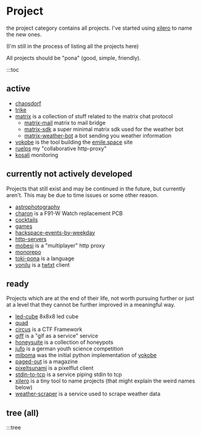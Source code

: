 # Project

the project category contains all projects. I've started using <a href="xilero">xilero</a> to name the new ones.

(I'm still in the process of listing all the projects here)

All projects should be "pona" (good, simple, friendly).

:::toc

## active

- <a href="chaosdorf">chaosdorf</a>
- <a href="trike">trike</a>
- <a href="matrix">matrix</a> is a collection of stuff related to the matrix chat protocol
    - <a href="matrix-mail">matrix-mail</a> matrix to mail bridge
    - <a href="matrix-sdk">matrix-sdk</a> a super minimal matrix sdk used for the weather bot
    - <a href="matrix-weather-bot">matrix-weather-bot</a> a bot sending you weather information
- <a href="vokobe">vokobe</a> is the tool building the <a href="/">emile.space</a> site
- <a href="ruelps">ruelps</a> my "collaborative http-proxy"
- <a href="kosali">kosali</a> monitoring

## currently not actively developed

Projects that still exist and may be continued in the future, but currently
aren't. This may be due to time issues or some other reason.

- <a href="astrophotography">astrophotography</a>
- <a href="charon">charon</a> is a F91-W Watch replacement PCB
- <a href="cocktails">cocktails</a>
- <a href="games">games</a>
- <a href="hackspace-events-by-weekday">hackspace-events-by-weekday</a>
- <a href="http-servers">http-servers</a>
- <a href="mobesi">mobesi</a> is a "multiplayer" http proxy
- <a href="monorepo">monorepo</a>
- <a href="toki-pona">toki-pona</a> is a language
- <a href="yonilu">yonilu</a> is a <a href="https://github.com/buckket/twtxt">twtxt</a> client

## ready

Projects which are at the end of their life, not worth pursuing further or just
at a level that they cannot be further improved in a meaningful way.

- <a href="led-cube">led-cube</a> 8x8x8 led cube
- <a href="quad">quad</a>
- <a href="circus">circus</a> is a CTF Framework
- <a href="giff">giff</a> is a "gif as a service" service
- <a href="honeysuite">honeysuite</a> is a collection of honeypots
- <a href="jufo">jufo</a> is a german youth science competition
- <a href="miboma">miboma</a> was the initial python implementation of <a href="vokobe">vokobe</a>
- <a href="paged-out">paged-out</a> is a magazine
- <a href="pixeltsunami">pixeltsunami</a> is a pixelflut client
- <a href="stdin-to-tcp">stdin-to-tcp</a> is a service piping stdin to tcp
- <a href="xilero">xilero</a> is a tiny tool to name projects (that might explain the weird names below)
- <a href="weather-scraper">weather-scraper</a> is a service used to scrape weather data

## tree (all)

:::tree
